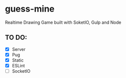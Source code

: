 # guess-mine
Realtime Drawing Game built with SoketIO, Gulp and Node

## TO DO:

- [x] Server
- [x] Pug
- [x] Static
- [X] ESLint
- [ ] SocketIO
